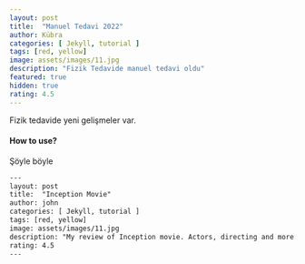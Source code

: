 ```yaml
---
layout: post
title:  "Manuel Tedavi 2022"
author: Kübra
categories: [ Jekyll, tutorial ]
tags: [red, yellow]
image: assets/images/11.jpg
description: "Fizik Tedavide manuel tedavi oldu"
featured: true
hidden: true
rating: 4.5
---
```


Fizik tedavide yeni gelişmeler var.

#### How to use?

Şöyle böyle

```html
---
layout: post
title:  "Inception Movie"
author: john
categories: [ Jekyll, tutorial ]
tags: [red, yellow]
image: assets/images/11.jpg
description: "My review of Inception movie. Actors, directing and more."
rating: 4.5
---
```
